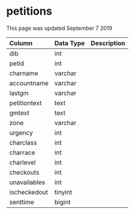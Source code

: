 # petitions

This page was updated September 7 2019

| Column | Data Type | Description |
| :--- | :--- | :--- |
| dib | int |  |
| petid | int |  |
| charname | varchar |  |
| accountname | varchar |  |
| lastgm | varchar |  |
| petitiontext | text |  |
| gmtext | text |  |
| zone | varchar |  |
| urgency | int |  |
| charclass | int |  |
| charrace | int |  |
| charlevel | int |  |
| checkouts | int |  |
| unavailables | int |  |
| ischeckedout | tinyint |  |
| senttime | bigint |  |

